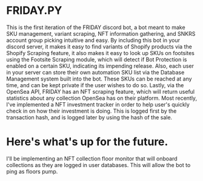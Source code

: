 # FRIDAY.PY
This is the first iteration of the FRIDAY discord bot, a bot meant to make SKU management, variant scraping, NFT information gathering, and SNKRS account group picking intuitive and easy. By including this bot in your discord server, it makes it easy to find variants of Shopify products via the Shopify Scraping feature, it also makes it easy to look up SKUs on footsites using the Footsite Scraping module, which will detect if Bot Protection is enabled on a certain SKU, indicating its impending release. Also, each user in your server can store their own automation SKU list via the Database Management system built into the bot. These SKUs can be reached at any time, and can be kept private if the user wishes to do so. Lastly, via the OpenSea API, FRIDAY has an NFT scraping feature, which will return useful statistics about any collection OpenSea has on their platform. Most recently, I've implemented a NFT investment tracker in order to help user's quickly check in on how their investment is doing. This is logged first by the transaction hash, and is logged later by using the hash of the sale. 

# Here's what's up for the future.
I'll be implementing an NFT collection floor monitor that will onboard collections as they are logged in user databases. This will allow the bot to ping as floors pump. 
